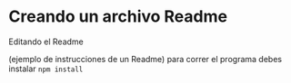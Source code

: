 <h1>Creando un archivo Readme </h1>

Editando el Readme

(ejemplo de instrucciones de un Readme)
para correr el programa debes instalar 
```npm install```
